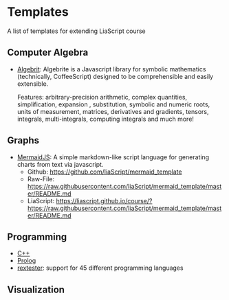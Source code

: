 <!--

author:   Andre Dietrich
email:    andre.dietrich@ovgu.de
version:  1.0.0
language: en_US
narrator: US English Female

-->

# Templates
A list of templates for extending LiaScript course

## Computer Algebra

* [Algebrit](https://liascript.github.io/course/?https://raw.githubusercontent.com/liaScript/algebrite_template/master/README.md):
  Algebrite is a Javascript library for symbolic mathematics (technically, CoffeeScript) designed to be comprehensible and easily extensible.

  Features: arbitrary-precision arithmetic, complex quantities, simplification,
  expansion , substitution, symbolic and numeric roots, units of measurement,
  matrices, derivatives and gradients, tensors, integrals, multi-integrals,
  computing integrals and much more!

## Graphs

* [MermaidJS](https://mermaidjs.github.io): A simple markdown-like script language for generating charts from text via javascript.
  * Github: https://github.com/liaScript/mermaid_template
  * Raw-File: https://raw.githubusercontent.com/liaScript/mermaid_template/master/README.md
  * LiaScript: https://liascript.github.io/course/?https://raw.githubusercontent.com/liaScript/mermaid_template/master/README.md

## Programming

* [C++]()
* [Prolog]()
* [rextester](https://liascript.github.io/course/?https://raw.githubusercontent.com/liaScript/rextester_template/master/README.md): support for 45 different programming languages

## Visualization
